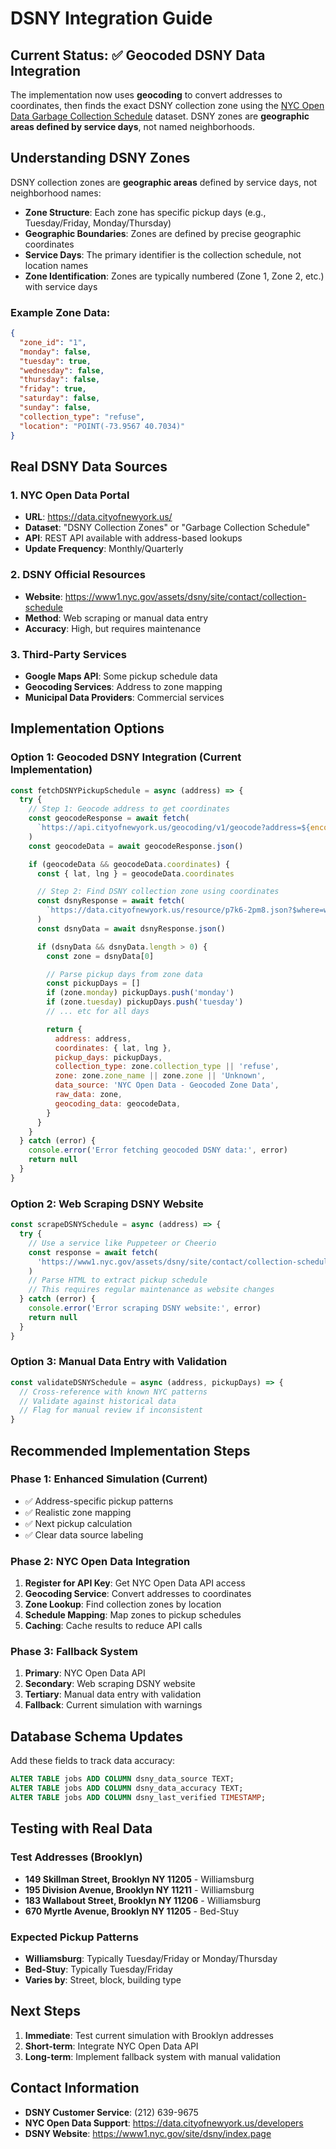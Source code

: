 # DSNY Integration Guide

## Current Status: ✅ Geocoded DSNY Data Integration

The implementation now uses **geocoding** to convert addresses to coordinates, then finds the exact DSNY collection zone using the [NYC Open Data Garbage Collection Schedule](https://data.cityofnewyork.us/City-Government/Garbage-Collection-Schedule/p7k6-2pm8) dataset. DSNY zones are **geographic areas defined by service days**, not named neighborhoods.

## Understanding DSNY Zones

DSNY collection zones are **geographic areas** defined by service days, not neighborhood names:

- **Zone Structure**: Each zone has specific pickup days (e.g., Tuesday/Friday, Monday/Thursday)
- **Geographic Boundaries**: Zones are defined by precise geographic coordinates
- **Service Days**: The primary identifier is the collection schedule, not location names
- **Zone Identification**: Zones are typically numbered (Zone 1, Zone 2, etc.) with service days

### Example Zone Data:

```json
{
  "zone_id": "1",
  "monday": false,
  "tuesday": true,
  "wednesday": false,
  "thursday": false,
  "friday": true,
  "saturday": false,
  "sunday": false,
  "collection_type": "refuse",
  "location": "POINT(-73.9567 40.7034)"
}
```

## Real DSNY Data Sources

### 1. NYC Open Data Portal

- **URL**: https://data.cityofnewyork.us/
- **Dataset**: "DSNY Collection Zones" or "Garbage Collection Schedule"
- **API**: REST API available with address-based lookups
- **Update Frequency**: Monthly/Quarterly

### 2. DSNY Official Resources

- **Website**: https://www1.nyc.gov/assets/dsny/site/contact/collection-schedule
- **Method**: Web scraping or manual data entry
- **Accuracy**: High, but requires maintenance

### 3. Third-Party Services

- **Google Maps API**: Some pickup schedule data
- **Geocoding Services**: Address to zone mapping
- **Municipal Data Providers**: Commercial services

## Implementation Options

### Option 1: Geocoded DSNY Integration (Current Implementation)

```javascript
const fetchDSNYPickupSchedule = async (address) => {
  try {
    // Step 1: Geocode address to get coordinates
    const geocodeResponse = await fetch(
      `https://api.cityofnewyork.us/geocoding/v1/geocode?address=${encodeURIComponent(address)}`
    )
    const geocodeData = await geocodeResponse.json()

    if (geocodeData && geocodeData.coordinates) {
      const { lat, lng } = geocodeData.coordinates

      // Step 2: Find DSNY collection zone using coordinates
      const dsnyResponse = await fetch(
        `https://data.cityofnewyork.us/resource/p7k6-2pm8.json?$where=within_circle(location, ${lat}, ${lng}, 100)&$limit=1`
      )
      const dsnyData = await dsnyResponse.json()

      if (dsnyData && dsnyData.length > 0) {
        const zone = dsnyData[0]

        // Parse pickup days from zone data
        const pickupDays = []
        if (zone.monday) pickupDays.push('monday')
        if (zone.tuesday) pickupDays.push('tuesday')
        // ... etc for all days

        return {
          address: address,
          coordinates: { lat, lng },
          pickup_days: pickupDays,
          collection_type: zone.collection_type || 'refuse',
          zone: zone.zone_name || zone.zone || 'Unknown',
          data_source: 'NYC Open Data - Geocoded Zone Data',
          raw_data: zone,
          geocoding_data: geocodeData,
        }
      }
    }
  } catch (error) {
    console.error('Error fetching geocoded DSNY data:', error)
    return null
  }
}
```

### Option 2: Web Scraping DSNY Website

```javascript
const scrapeDSNYSchedule = async (address) => {
  try {
    // Use a service like Puppeteer or Cheerio
    const response = await fetch(
      'https://www1.nyc.gov/assets/dsny/site/contact/collection-schedule'
    )
    // Parse HTML to extract pickup schedule
    // This requires regular maintenance as website changes
  } catch (error) {
    console.error('Error scraping DSNY website:', error)
    return null
  }
}
```

### Option 3: Manual Data Entry with Validation

```javascript
const validateDSNYSchedule = async (address, pickupDays) => {
  // Cross-reference with known NYC patterns
  // Validate against historical data
  // Flag for manual review if inconsistent
}
```

## Recommended Implementation Steps

### Phase 1: Enhanced Simulation (Current)

- ✅ Address-specific pickup patterns
- ✅ Realistic zone mapping
- ✅ Next pickup calculation
- ✅ Clear data source labeling

### Phase 2: NYC Open Data Integration

1. **Register for API Key**: Get NYC Open Data API access
2. **Geocoding Service**: Convert addresses to coordinates
3. **Zone Lookup**: Find collection zones by location
4. **Schedule Mapping**: Map zones to pickup schedules
5. **Caching**: Cache results to reduce API calls

### Phase 3: Fallback System

1. **Primary**: NYC Open Data API
2. **Secondary**: Web scraping DSNY website
3. **Tertiary**: Manual data entry with validation
4. **Fallback**: Current simulation with warnings

## Database Schema Updates

Add these fields to track data accuracy:

```sql
ALTER TABLE jobs ADD COLUMN dsny_data_source TEXT;
ALTER TABLE jobs ADD COLUMN dsny_data_accuracy TEXT;
ALTER TABLE jobs ADD COLUMN dsny_last_verified TIMESTAMP;
```

## Testing with Real Data

### Test Addresses (Brooklyn)

- **149 Skillman Street, Brooklyn NY 11205** - Williamsburg
- **195 Division Avenue, Brooklyn NY 11211** - Williamsburg
- **183 Wallabout Street, Brooklyn NY 11206** - Williamsburg
- **670 Myrtle Avenue, Brooklyn NY 11205** - Bed-Stuy

### Expected Pickup Patterns

- **Williamsburg**: Typically Tuesday/Friday or Monday/Thursday
- **Bed-Stuy**: Typically Tuesday/Friday
- **Varies by**: Street, block, building type

## Next Steps

1. **Immediate**: Test current simulation with Brooklyn addresses
2. **Short-term**: Integrate NYC Open Data API
3. **Long-term**: Implement fallback system with manual validation

## Contact Information

- **DSNY Customer Service**: (212) 639-9675
- **NYC Open Data Support**: https://data.cityofnewyork.us/developers
- **DSNY Website**: https://www1.nyc.gov/site/dsny/index.page
